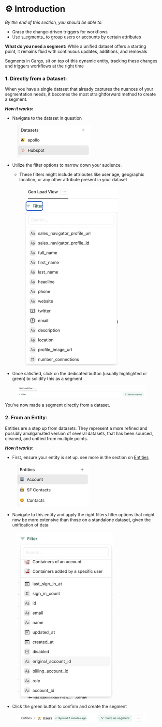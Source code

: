 # ⚙ Introduction

_By the end of this section, you should be able to:_

* Grasp the change-driven triggers for workflows
* Use s_egments_ to group users or accounts by certain attributes



**What do you need a segment:** While a unified dataset offers a starting point, it remains fluid with continuous updates, additions, and removals

Segments in Cargo, sit on top of this dynamic entity, tracking these changes and triggers workflows at the right time



### **1. Directly from a Dataset:**&#x20;

When you have a single dataset that already captures the nuances of your segmentation needs, it becomes the most straightforward method to create a segment.

_**How it works:**_

* Navigate to the dataset in question

<figure><img src="../.gitbook/assets/Screenshot 2023-10-03 at 10.41.54.png" alt="" width="243"><figcaption></figcaption></figure>

*   Utilize the filter options to narrow down your audience.&#x20;

    * These filters might include attributes like user age, geographic location, or any other attribute present in your dataset&#x20;





    <figure><img src="../.gitbook/assets/Screenshot 2023-10-03 at 10.50.06.png" alt="" width="310"><figcaption></figcaption></figure>
* Once satisfied, click on the dedicated button (usually highlighted or green) to solidify this as a segment

<figure><img src="../.gitbook/assets/Screenshot 2023-10-03 at 10.50.37.png" alt=""><figcaption></figcaption></figure>

You've now made a segment directly from a dataset.

### **2. From an Entity:**&#x20;

Entities are a step up from datasets. They represent a more refined and possibly amalgamated version of several datasets, that has been sourced, cleaned, and unified from multiple points.

_**How it works**:_

* First, ensure your entity is set up. see more in the section on [Entities](https://app.gitbook.com/o/4mORJs1gC0yIX9GWp4Rp/s/xm3PV8WN8Sxx6tS7U2FC/\~/changes/71/storage/creating-entities-in-cargo)&#x20;

<figure><img src="../.gitbook/assets/Screenshot 2023-10-03 at 10.47.55.png" alt="" width="238"><figcaption></figcaption></figure>

* Navigate to this entity and apply the right filters filter options that might now be more extensive than those on a standalone dataset, given the unification of data&#x20;

<figure><img src="../.gitbook/assets/Screenshot 2023-10-03 at 10.45.02.png" alt="" width="317"><figcaption></figcaption></figure>



* Click the green button to confirm and create the segment

<figure><img src="../.gitbook/assets/Screenshot 2023-10-03 at 10.44.04.png" alt=""><figcaption></figcaption></figure>





